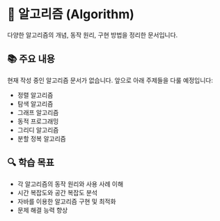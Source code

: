 # 🧮 알고리즘 (Algorithm)

다양한 알고리즘의 개념, 동작 원리, 구현 방법을 정리한 문서입니다.

## 📚 주요 내용

현재 작성 중인 알고리즘 문서가 없습니다. 앞으로 아래 주제들을 다룰 예정입니다:

- 정렬 알고리즘
- 탐색 알고리즘
- 그래프 알고리즘
- 동적 프로그래밍
- 그리디 알고리즘
- 분할 정복 알고리즘

## 🔍 학습 목표
- 각 알고리즘의 동작 원리와 사용 사례 이해
- 시간 복잡도와 공간 복잡도 분석
- 자바를 이용한 알고리즘 구현 및 최적화
- 문제 해결 능력 향상 